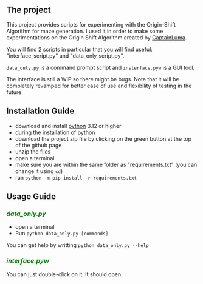 ## The project
This project provides scripts for experimenting with the Origin-Shift Algorithm for maze generation.
I used it in order to make some experimentations on the Origin Shift Algorithm created by [CaptainLuma](https://github.com/CaptainLuma/).

You will find 2 scripts in particular that you will find useful: "interface_script.py" and "data_only_script.py".

`data_only.py` is a command prompt script and `insterface.pyw` is a GUI tool.

The interface is still a WIP so there might be bugs. Note that it will be completely revamped for better ease of use and
flexibility of testing in the future.

## Installation Guide

- download and install [python](https://www.python.org/downloads/) 3.12 or higher
- during the installation of python
- download the project zip file by clicking on the green button at the top of the github page
- unzip the files
- open a terminal
- make sure you are within the same folder as "requirements.txt" (you can change it using `cd`)
- run `python -m pip install -r requirements.txt`

## Usage Guide

### <i style='color:green'>data_only.py</i>

- open a terminal
- Run `python data_only.py [commands]`<br>

You can get help by writting `python data_only.py --help`

### <i style='color:green'>interface.pyw</i>

You can just double-click on it. It should open.
